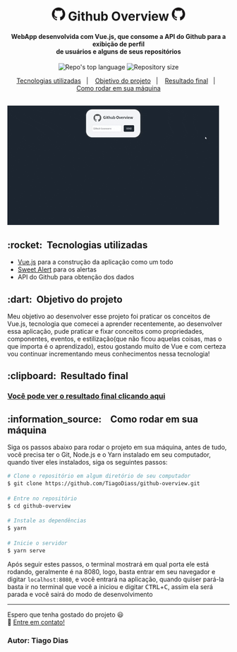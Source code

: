 <h1 align="center">
  <img width="30" src="https://raw.githubusercontent.com/TiagoDiass/github-overview/master/src/assets/images/GitHub-Mark-64px.png?token=AL2MXQL7N33RV74TJVZINXS64YZCO">
  Github Overview 
  <img width="30" src="https://raw.githubusercontent.com/TiagoDiass/github-overview/master/src/assets/images/GitHub-Mark-64px.png?token=AL2MXQL7N33RV74TJVZINXS64YZCO">
</h1>

<h4 align="center">
  WebApp desenvolvida com Vue.js, que consome a API do Github para a exibição de perfil<br> de usuários e alguns de seus repositórios
</h4>

<p align="center">
  <img alt="Repo's top language" src="https://img.shields.io/static/v1?label=Main%20technology&message=Vue.js%20-%2082.2%&style=for-the-badge&color=24B36B&labelColor=000000">
  <img alt="Repository size" src="https://img.shields.io/static/v1?label=Repo%20size&message=2.4%20MB&style=for-the-badge&color=24B36B&labelColor=000000">
</p>

<p align="center">
  <a href="#technologies">Tecnologias utilizadas</a>&nbsp;&nbsp;&nbsp;|&nbsp;&nbsp;&nbsp;
  <a href="#objective">Objetivo do projeto</a>&nbsp;&nbsp;&nbsp;|&nbsp;&nbsp;&nbsp;
  <a href="#final-result">Resultado final</a>&nbsp;&nbsp;&nbsp;|&nbsp;&nbsp;&nbsp;
  <a href="#how-to-use">Como rodar em sua máquina</a>
</p>

&nbsp;&nbsp;&nbsp;&nbsp;&nbsp;&nbsp;&nbsp;&nbsp;&nbsp;
&nbsp;&nbsp;&nbsp;&nbsp;&nbsp;&nbsp;&nbsp;&nbsp;&nbsp;
&nbsp;&nbsp;&nbsp;&nbsp;&nbsp;&nbsp;&nbsp;&nbsp;&nbsp;
&nbsp;&nbsp;&nbsp;&nbsp;&nbsp;&nbsp;&nbsp;&nbsp;&nbsp;
&nbsp;&nbsp;&nbsp;&nbsp;&nbsp;&nbsp;&nbsp;&nbsp;&nbsp;
&nbsp;&nbsp;&nbsp;&nbsp;&nbsp;![](Preview.gif)

<h2 id="techonologies" name="technologies">
  :rocket:&nbsp;&nbsp;Tecnologias utilizadas
</h2>

- [Vue.js](https://br.vuejs.org) para a construção da aplicação como um todo
- [Sweet Alert](https://sweetalert.js.org/) para os alertas
- API do Github para obtenção dos dados

<h2 id="objective" name="objective">
  :dart:&nbsp;&nbsp;Objetivo do projeto
</h2>

Meu objetivo ao desenvolver esse projeto foi praticar os conceitos de Vue.js, tecnologia que comecei a aprender recentemente,
ao desenvolver essa aplicação, pude praticar e fixar conceitos como propriedades, componentes, eventos, e estilização(que não ficou
aquelas coisas, mas o que importa é o aprendizado), estou gostando muito de Vue e com certeza vou continuar incrementando meus conhecimentos
nessa tecnologia!

<h2 id="final-result" name="final-result">
  :clipboard:&nbsp;&nbsp;Resultado final
</h2>

### [Você pode ver o resultado final clicando aqui](https://github-overview-vue.herokuapp.com)

<h2 id="how-to-use" name="how-to-use">
  :information_source:&nbsp;&nbsp;&nbsp;&nbsp;Como rodar em sua máquina
</h2>

Siga os passos abaixo para rodar o projeto em sua máquina, antes de tudo, você precisa ter o Git, Node.js e o Yarn instalado em seu computador,
quando tiver eles instalados, siga os seguintes passos:

```bash
# Clone o repositório em algum diretório de seu computador
$ git clone https://github.com/TiagoDiass/github-overview.git

# Entre no repositório
$ cd github-overview

# Instale as dependências
$ yarn

# Inicie o servidor
$ yarn serve
```

Após seguir estes passos, o terminal mostrará em qual porta ele está rodando, geralmente é na 8080, logo, basta entrar
em seu navegador e digitar `localhost:8080`, e você entrará na aplicação, quando quiser pará-la basta ir no terminal que você a iniciou
e digitar <kbd>CTRL</kbd>+<kbd>C</kbd>, assim ela será parada e você sairá do modo de desenvolvimento

---

Espero que tenha gostado do projeto :smiley:<br>
:wave: [Entre em contato!](https://www.linkedin.com/in/tiagodiass)

### Autor: Tiago Dias



